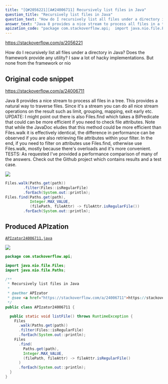 ```yaml
---
title: "[Q#2056221][A#24006711] Recursively list files in Java"
question_title: "Recursively list files in Java"
question_text: "How do I recursively list all files under a directory in Java? Does the framework provide any utility? I saw a lot of hacky implementations. But none from the framework or nio"
answer_text: "Java 8 provides a nice stream to process all files in a tree. This provides a natural way to traverse files. Since it's a stream you can do all nice stream operations on the result such as limit, grouping, mapping, exit early etc. UPDATE: I might point out there is also Files.find which takes a BiPredicate that could can be more efficient if you need to check file attributes. Note that while the JavaDoc eludes that this method could be more efficient than Files.walk it is effectively identical, the difference in performance can be observed if you are also retrieving file attributes within your filter. In the end, if you need to filter on attributes use Files.find, otherwise use Files.walk, mostly because there's overloads and it's more convenient. TESTS: As requested I've provided a performance comparison of many of the answers. Check out the Github project which contains results and a test case."
apization_code: "package com.stackoverflow.api;  import java.nio.file.Files; import java.nio.file.Paths;  /**  * Recursively list files in Java  *  * @author APIzator  * @see <a href=\"https://stackoverflow.com/a/24006711\">https://stackoverflow.com/a/24006711</a>  */ public class APIzator24006711 {    public static void listFile() throws RuntimeException {     Files       .walk(Paths.get(path))       .filter(Files::isRegularFile)       .forEach(System.out::println);     Files       .find(         Paths.get(path),         Integer.MAX_VALUE,         (filePath, fileAttr) -> fileAttr.isRegularFile()       )       .forEach(System.out::println);   } }"
---
```


https://stackoverflow.com/q/2056221

How do I recursively list all files under a directory in Java? Does the framework provide any utility?
I saw a lot of hacky implementations. But none from the framework or nio



## Original code snippet

https://stackoverflow.com/a/24006711

Java 8 provides a nice stream to process all files in a tree.
This provides a natural way to traverse files. Since it&#x27;s a stream you can do all nice stream operations on the result such as limit, grouping, mapping, exit early etc.
UPDATE: I might point out there is also Files.find which takes a BiPredicate that could can be more efficient if you need to check file attributes.
Note that while the JavaDoc eludes that this method could be more efficient than Files.walk it is effectively identical, the difference in performance can be observed if you are also retrieving file attributes within your filter. In the end, if you need to filter on attributes use Files.find, otherwise use Files.walk, mostly because there&#x27;s overloads and it&#x27;s more convenient.
TESTS: As requested I&#x27;ve provided a performance comparison of many of the answers. Check out the Github project which contains results and a test case.

<div class="code-logo"><img src="/stackoverflow.png" /></div>

```java
Files.walk(Paths.get(path))
        .filter(Files::isRegularFile)
        .forEach(System.out::println);
Files.find(Paths.get(path),
           Integer.MAX_VALUE,
           (filePath, fileAttr) -> fileAttr.isRegularFile())
        .forEach(System.out::println);
```

## Produced APIzation

[`APIzator24006711.java`](https://github.com/pasqualesalza/apization-temp-data/raw/master/search/APIzator24006711.java)

<div class="code-logo"><img src="/apizator.png" /></div>

```java
package com.stackoverflow.api;

import java.nio.file.Files;
import java.nio.file.Paths;

/**
 * Recursively list files in Java
 *
 * @author APIzator
 * @see <a href="https://stackoverflow.com/a/24006711">https://stackoverflow.com/a/24006711</a>
 */
public class APIzator24006711 {

  public static void listFile() throws RuntimeException {
    Files
      .walk(Paths.get(path))
      .filter(Files::isRegularFile)
      .forEach(System.out::println);
    Files
      .find(
        Paths.get(path),
        Integer.MAX_VALUE,
        (filePath, fileAttr) -> fileAttr.isRegularFile()
      )
      .forEach(System.out::println);
  }
}

```